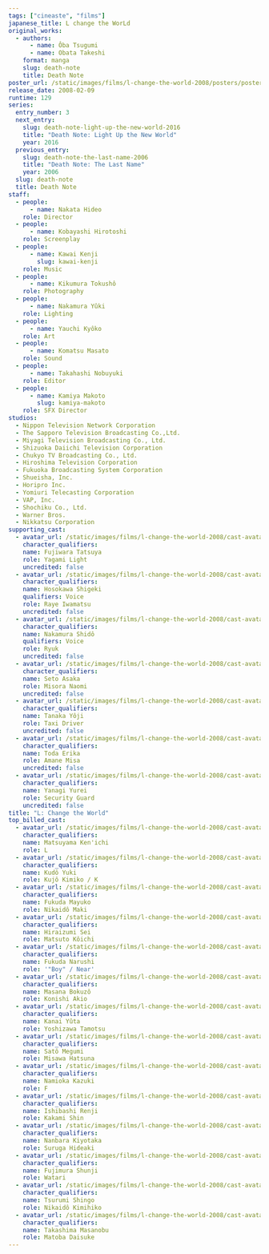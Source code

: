 ```yaml
---
tags: ["cineaste", "films"]
japanese_title: L change the WorLd
original_works:
  - authors:
      - name: Ôba Tsugumi
      - name: Obata Takeshi
    format: manga
    slug: death-note
    title: Death Note
poster_url: /static/images/films/l-change-the-world-2008/posters/poster.jpg
release_date: 2008-02-09
runtime: 129
series:
  entry_number: 3
  next_entry:
    slug: death-note-light-up-the-new-world-2016
    title: "Death Note: Light Up the New World"
    year: 2016
  previous_entry:
    slug: death-note-the-last-name-2006
    title: "Death Note: The Last Name"
    year: 2006
  slug: death-note
  title: Death Note
staff:
  - people:
      - name: Nakata Hideo
    role: Director
  - people:
      - name: Kobayashi Hirotoshi
    role: Screenplay
  - people:
      - name: Kawai Kenji
        slug: kawai-kenji
    role: Music
  - people:
      - name: Kikumura Tokushô
    role: Photography
  - people:
      - name: Nakamura Yûki
    role: Lighting
  - people:
      - name: Yauchi Kyôko
    role: Art
  - people:
      - name: Komatsu Masato
    role: Sound
  - people:
      - name: Takahashi Nobuyuki
    role: Editor
  - people:
      - name: Kamiya Makoto
        slug: kamiya-makoto
    role: SFX Director
studios:
  - Nippon Television Network Corporation
  - The Sapporo Television Broadcasting Co.,Ltd.
  - Miyagi Television Broadcasting Co., Ltd.
  - Shizuoka Daiichi Television Corporation
  - Chukyo TV Broadcasting Co., Ltd.
  - Hiroshima Television Corporation
  - Fukuoka Broadcasting System Corporation
  - Shueisha, Inc.
  - Horipro Inc.
  - Yomiuri Telecasting Corporation
  - VAP, Inc.
  - Shochiku Co., Ltd.
  - Warner Bros.
  - Nikkatsu Corporation
supporting_cast:
  - avatar_url: /static/images/films/l-change-the-world-2008/cast-avatars/tatsuya-fujiwara-0.jpg
    character_qualifiers:
    name: Fujiwara Tatsuya
    role: Yagami Light
    uncredited: false
  - avatar_url: /static/images/films/l-change-the-world-2008/cast-avatars/shigeki-hosokawa-0.jpg
    character_qualifiers:
    name: Hosokawa Shigeki
    qualifiers: Voice
    role: Raye Iwamatsu
    uncredited: false
  - avatar_url: /static/images/films/l-change-the-world-2008/cast-avatars/shido-nakamura-0.jpg
    character_qualifiers:
    name: Nakamura Shidô
    qualifiers: Voice
    role: Ryuk
    uncredited: false
  - avatar_url: /static/images/films/l-change-the-world-2008/cast-avatars/asaka-seto-0.jpg
    character_qualifiers:
    name: Seto Asaka
    role: Misora Naomi
    uncredited: false
  - avatar_url: /static/images/films/l-change-the-world-2008/cast-avatars/yoji-tanaka-0.jpg
    character_qualifiers:
    name: Tanaka Yôji
    role: Taxi Driver
    uncredited: false
  - avatar_url: /static/images/films/l-change-the-world-2008/cast-avatars/erika-toda-0.jpg
    character_qualifiers:
    name: Toda Erika
    role: Amane Misa
    uncredited: false
  - avatar_url: /static/images/films/l-change-the-world-2008/cast-avatars/yurei-yanagi-0.jpg
    character_qualifiers:
    name: Yanagi Yurei
    role: Security Guard
    uncredited: false
title: "L: Change the World"
top_billed_cast:
  - avatar_url: /static/images/films/l-change-the-world-2008/cast-avatars/kenichi-matsuyama-0.jpg
    character_qualifiers:
    name: Matsuyama Ken'ichi
    role: L
  - avatar_url: /static/images/films/l-change-the-world-2008/cast-avatars/yuki-kudo-0.jpg
    character_qualifiers:
    name: Kudô Yuki
    role: Kujô Kimiko / K
  - avatar_url: /static/images/films/l-change-the-world-2008/cast-avatars/mayuko-fukada-0.jpg
    character_qualifiers:
    name: Fukuda Mayuko
    role: Nikaidô Maki
  - avatar_url: /static/images/films/l-change-the-world-2008/cast-avatars/sei-hiraizumi-0.jpg
    character_qualifiers:
    name: Hiraizumi Sei
    role: Matsuto Kôichi
  - avatar_url: /static/images/films/l-change-the-world-2008/cast-avatars/narushi-fukuda-0.jpg
    character_qualifiers:
    name: Fukuda Narushi
    role: '"Boy" / Near'
  - avatar_url: /static/images/films/l-change-the-world-2008/cast-avatars/bokuzo-masana-0.jpg
    character_qualifiers:
    name: Masana Bokuzô
    role: Konishi Akio
  - avatar_url: /static/images/films/l-change-the-world-2008/cast-avatars/yuta-kanai-0.jpg
    character_qualifiers:
    name: Kanai Yûta
    role: Yoshizawa Tamotsu
  - avatar_url: /static/images/films/l-change-the-world-2008/cast-avatars/megumi-sato-0.jpg
    character_qualifiers:
    name: Satô Megumi
    role: Misawa Hatsuna
  - avatar_url: /static/images/films/l-change-the-world-2008/cast-avatars/kazuki-namioka-0.jpg
    character_qualifiers:
    name: Namioka Kazuki
    role: F
  - avatar_url: /static/images/films/l-change-the-world-2008/cast-avatars/renji-ishibashi-0.jpg
    character_qualifiers:
    name: Ishibashi Renji
    role: Kakami Shin
  - avatar_url: /static/images/films/l-change-the-world-2008/cast-avatars/kiyotaka-nanbara-0.jpg
    character_qualifiers:
    name: Nanbara Kiyotaka
    role: Suruga Hideaki
  - avatar_url: /static/images/films/l-change-the-world-2008/cast-avatars/shunji-fujimura-0.jpg
    character_qualifiers:
    name: Fujimura Shunji
    role: Watari
  - avatar_url: /static/images/films/l-change-the-world-2008/cast-avatars/shingo-tsurumi-0.jpg
    character_qualifiers:
    name: Tsurumi Shingo
    role: Nikaidô Kimihiko
  - avatar_url: /static/images/films/l-change-the-world-2008/cast-avatars/masanobu-takashima-0.jpg
    character_qualifiers:
    name: Takashima Masanobu
    role: Matoba Daisuke
---
```

